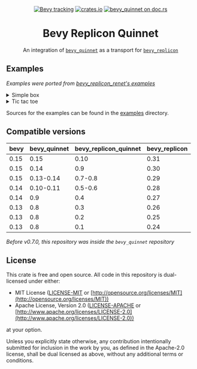 <div align="center">

[![Bevy tracking](https://img.shields.io/badge/Bevy%20tracking-released%20version-lightblue)](https://github.com/bevyengine/bevy/blob/main/docs/plugins_guidelines.md#main-branch-tracking)
[![crates.io](https://img.shields.io/crates/v/bevy_replicon_quinnet)](https://crates.io/crates/bevy_replicon_quinnet)
[![bevy_quinnet on doc.rs](https://docs.rs/bevy_replicon_quinnet/badge.svg)](https://docs.rs/bevy_replicon_quinnet)

# Bevy Replicon Quinnet

An integration of [`bevy_quinnet`](https://github.com/Henauxg/bevy_quinnet) as a transport for [`bevy_replicon`](https://github.com/projectharmonia/bevy_replicon)

</div>

## Examples

_Examples were ported from [bevy_replicon_renet's examples](https://github.com/projectharmonia/bevy_replicon/tree/master/bevy_replicon_renet)_

<details>
  <summary>Simple box</summary>

Start a server with `cargo run --example simple_box server` and a client with `cargo run --example simple_box client`.

</details>

<details>
  <summary>Tic tac toe</summary>

Start a server with `cargo run --example tic_tac_toe server` and a client with `cargo run --example tic_tac_toe client`.

</details>

Sources for the examples can be found in the [examples](examples) directory.

## Compatible versions

| bevy | bevy_quinnet | bevy_replicon_quinnet | bevy_replicon |
| :--- | :----------- | :-------------------- | :------------ |
| 0.15 | 0.15         | 0.10                  | 0.31          |
| 0.15 | 0.14         | 0.9                   | 0.30          |
| 0.15 | 0.13-0.14    | 0.7-0.8               | 0.29          |
| 0.14 | 0.10-0.11    | 0.5-0.6               | 0.28          |
| 0.14 | 0.9          | 0.4                   | 0.27          |
| 0.13 | 0.8          | 0.3                   | 0.26          |
| 0.13 | 0.8          | 0.2                   | 0.25          |
| 0.13 | 0.8          | 0.1                   | 0.24          |

*Before v0.7.0, this repository was inside the `bevy_quinnet` repository*

## License

This crate is free and open source. All code in this repository is dual-licensed under either:

* MIT License ([LICENSE-MIT](LICENSE-MIT) or [http://opensource.org/licenses/MIT](http://opensource.org/licenses/MIT))
* Apache License, Version 2.0 ([LICENSE-APACHE](LICENSE-APACHE) or [http://www.apache.org/licenses/LICENSE-2.0](http://www.apache.org/licenses/LICENSE-2.0))

at your option.

Unless you explicitly state otherwise, any contribution intentionally submitted for inclusion in the work by you, as defined in the Apache-2.0 license, shall be dual licensed as above, without any additional terms or conditions.
